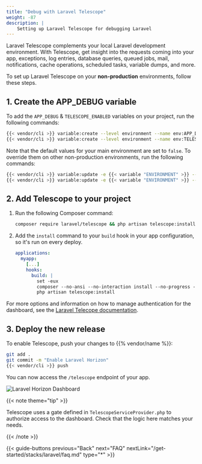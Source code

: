 ```yaml
---
title: "Debug with Laravel Telescope"
weight: -87
description: |
    Setting up Laravel Telescope for debugging Laravel
---
```


Laravel Telescope complements your local Laravel development environment.
With Telescope, get insight into the requests coming into your app, exceptions, log entries, database queries, queued jobs, mail, notifications, cache operations, scheduled tasks, variable dumps, and more.

To set up Laravel Telescope on your **non-production** environments,
follow these steps.

## 1. Create the APP_DEBUG variable

To add the `APP_DEBUG` & `TELESCOPE_ENABLED` variables on your project, run the following commands:

```bash {location="Terminal"}
{{< vendor/cli >}} variable:create --level environment --name env:APP_DEBUG --value false
{{< vendor/cli >}} variable:create --level environment --name env:TELESCOPE_ENABLED --value false
```

Note that the default values for your main environment are set to `false`.
To override them on other non-production environments, run the following commands:

```bash {location="Terminal"}
{{< vendor/cli >}} variable:update -e {{< variable "ENVIRONMENT" >}} --value true env:APP_DEBUG
{{< vendor/cli >}} variable:update -e {{< variable "ENVIRONMENT" >}} --value true env:TELESCOPE_ENABLED
```

## 2. Add Telescope to your project

1. Run the following Composer command:

   ```bash {location="Terminal"}
   composer require laravel/telescope && php artisan telescope:install
   ```

2. Add the `install` command to your `build` hook in your app configuration,
   so it's run on every deploy.

   ```yaml {configFile="app"}
   applications:
     myapp:
       [...]
       hooks:
         build: |
           set -eux
           composer --no-ansi --no-interaction install --no-progress --prefer-dist --optimize-autoloader --no-dev
           php artisan telescope:install
   ```

For more options and information on how to manage authentication for the dashboard,
see the [Laravel Telecope documentation](https://laravel.com/docs/master/telescope#installation).

## 3. Deploy the new release

To enable Telescope, push your changes to {{% vendor/name %}}:

```bash {location="Terminal"}
git add .
git commit -m "Enable Laravel Horizon"
{{< vendor/cli >}} push
```

You can now access the `/telescope` endpoint of your app.

![Laravel Horizon Dashboard](/images/guides/laravel/telescope-dashboard.png "0.5")

{{< note theme="tip" >}}

Telescope uses a gate defined in `TelescopeServiceProvider.php` to authorize access to the dashboard.
Check that the logic here matches your needs.

{{< /note >}}

{{< guide-buttons previous="Back" next="FAQ" nextLink="/get-started/stacks/laravel/faq.md" type="*" >}}
